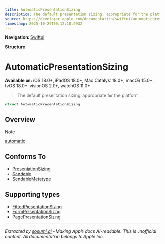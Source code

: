 ```yaml
---
title: AutomaticPresentationSizing
description: The default presentation sizing, appropriate for the platform.
source: https://developer.apple.com/documentation/swiftui/automaticpresentationsizing
timestamp: 2025-10-29T00:12:18.993Z
---
```


**Navigation:** [Swiftui](/documentation/swiftui)

**Structure**

# AutomaticPresentationSizing

**Available on:** iOS 18.0+, iPadOS 18.0+, Mac Catalyst 18.0+, macOS 15.0+, tvOS 18.0+, visionOS 2.0+, watchOS 11.0+

> The default presentation sizing, appropriate for the platform.

```swift
struct AutomaticPresentationSizing
```

## Overview

> [!NOTE]
> [automatic](/documentation/swiftui/presentationsizing/automatic)

## Conforms To

- [PresentationSizing](/documentation/swiftui/presentationsizing)
- [Sendable](/documentation/Swift/Sendable)
- [SendableMetatype](/documentation/Swift/SendableMetatype)

## Supporting types

- [FittedPresentationSizing](/documentation/swiftui/fittedpresentationsizing)
- [FormPresentationSizing](/documentation/swiftui/formpresentationsizing)
- [PagePresentationSizing](/documentation/swiftui/pagepresentationsizing)

---

*Extracted by [sosumi.ai](https://sosumi.ai) - Making Apple docs AI-readable.*
*This is unofficial content. All documentation belongs to Apple Inc.*
